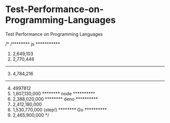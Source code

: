 # Test-Performance-on-Programming-Languages
Test Performance on Programming Languages


/*
/******** js ***********
1. 2,649,103
2. 2,770,446
************************
3. 4,784,216
************************
4. 4997812
5. 1,807,130,000
******** node **********
6. 2,388,020,000
******** deno **********
7. 2,412,180,000
8. 1,530,770,000 (step!)
******** Go   **********
9. 2,465,900,000
*/
